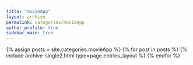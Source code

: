 ```yaml
---
title: "movieApp"
layout: archive
permalink: categories/movieApp
author_profile: true
sidebar_main: true
---
```


{% assign posts = site.categories.movieApp %}
{% for post in posts %} {% include archive-single2.html type=page.entries_layout %} {% endfor %}
